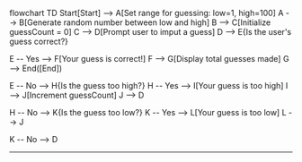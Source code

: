  flowchart TD
Start[Start] --> A[Set range for guessing: low=1, high=100]
A --> B[Generate random number between low and high]
B --> C[Initialize guessCount = 0]
C --> D[Prompt user to imput a guess]
D --> E{Is the user's guess correct?}

E -- Yes --> F[Your guess is correct!]
F --> G[Display total guesses made]
G --> End([End])

E -- No --> H{Is the guess too high?}
H -- Yes --> I[Your guess is too high]
I --> J[Increment guessCount]
J --> D

H -- No --> K{Is the guess too low?}
K -- Yes --> L[Your guess is too low]
L --> J

K -- No --> D
***
